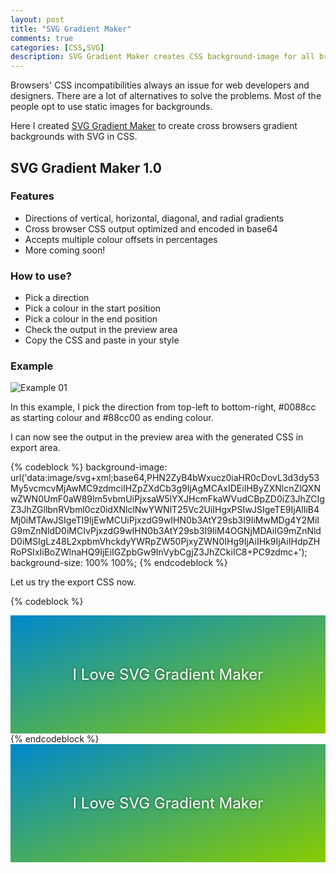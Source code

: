 ```yaml
---
layout: post
title: "SVG Gradient Maker"
comments: true
categories: [CSS,SVG]
description: SVG Gradient Maker creates CSS background-image for all browsers.
---
```

Browsers' CSS incompatibilities always an issue for web developers and designers. There are a lot of alternatives to solve the problems. Most of the people opt to use static images for backgrounds.

Here I created [SVG Gradient Maker](http://svggradmaker.kcblog.net/) to create cross browsers gradient backgrounds with SVG in CSS.

## SVG Gradient Maker 1.0

### Features

- Directions of vertical, horizontal, diagonal, and radial gradients
- Cross browser CSS output optimized and encoded in base64
- Accepts multiple colour offsets in percentages
- More coming soon!

### How to use?

- Pick a direction
- Pick a colour in the start position
- Pick a colour in the end position
- Check the output in the preview area
- Copy the CSS and paste in your style

### Example

![Example 01](http://s3.kcblog.net/images/svggradmaker01.png)

In this example, I pick the direction from top-left to bottom-right, #0088cc as starting colour and #88cc00 as ending colour.

I can now see the output in the preview area with the generated CSS in export area.

{% codeblock %}
background-image: url('data:image/svg+xml;base64,PHN2ZyB4bWxucz0iaHR0cDovL3d3dy53My5vcmcvMjAwMC9zdmciIHZpZXdCb3g9IjAgMCAxIDEiIHByZXNlcnZlQXNwZWN0UmF0aW89Im5vbmUiPjxsaW5lYXJHcmFkaWVudCBpZD0iZ3JhZCIgZ3JhZGllbnRVbml0cz0idXNlclNwYWNlT25Vc2UiIHgxPSIwJSIgeTE9IjAlIiB4Mj0iMTAwJSIgeTI9IjEwMCUiPjxzdG9wIHN0b3AtY29sb3I9IiMwMDg4Y2MiIG9mZnNldD0iMCIvPjxzdG9wIHN0b3AtY29sb3I9IiM4OGNjMDAiIG9mZnNldD0iMSIgLz48L2xpbmVhckdyYWRpZW50PjxyZWN0IHg9IjAiIHk9IjAiIHdpZHRoPSIxIiBoZWlnaHQ9IjEiIGZpbGw9InVybCgjZ3JhZCkiIC8+PC9zdmc+'); background-size: 100% 100%;
{% endcodeblock %}

Let us try the export CSS now.

{% codeblock %}
<div style="background-image: url('data:image/svg+xml;base64,PHN2ZyB4bWxucz0iaHR0cDovL3d3dy53My5vcmcvMjAwMC9zdmciIHZpZXdCb3g9IjAgMCAxIDEiIHByZXNlcnZlQXNwZWN0UmF0aW89Im5vbmUiPjxsaW5lYXJHcmFkaWVudCBpZD0iZ3JhZCIgZ3JhZGllbnRVbml0cz0idXNlclNwYWNlT25Vc2UiIHgxPSIwJSIgeTE9IjAlIiB4Mj0iMTAwJSIgeTI9IjEwMCUiPjxzdG9wIHN0b3AtY29sb3I9IiMwMDg4Y2MiIG9mZnNldD0iMCIvPjxzdG9wIHN0b3AtY29sb3I9IiM4OGNjMDAiIG9mZnNldD0iMSIgLz48L2xpbmVhckdyYWRpZW50PjxyZWN0IHg9IjAiIHk9IjAiIHdpZHRoPSIxIiBoZWlnaHQ9IjEiIGZpbGw9InVybCgjZ3JhZCkiIC8+PC9zdmc+'); background-size: 100% 100%; color: #fff; font-size: 24px; padding: 80px 0; text-align: center; text-shadow: 0 0 5px rgba(0, 0, 0, 0.5);">I Love SVG Gradient Maker</div>
{% endcodeblock %}

<div style="background-image: url('data:image/svg+xml;base64,PHN2ZyB4bWxucz0iaHR0cDovL3d3dy53My5vcmcvMjAwMC9zdmciIHZpZXdCb3g9IjAgMCAxIDEiIHByZXNlcnZlQXNwZWN0UmF0aW89Im5vbmUiPjxsaW5lYXJHcmFkaWVudCBpZD0iZ3JhZCIgZ3JhZGllbnRVbml0cz0idXNlclNwYWNlT25Vc2UiIHgxPSIwJSIgeTE9IjAlIiB4Mj0iMTAwJSIgeTI9IjEwMCUiPjxzdG9wIHN0b3AtY29sb3I9IiMwMDg4Y2MiIG9mZnNldD0iMCIvPjxzdG9wIHN0b3AtY29sb3I9IiM4OGNjMDAiIG9mZnNldD0iMSIgLz48L2xpbmVhckdyYWRpZW50PjxyZWN0IHg9IjAiIHk9IjAiIHdpZHRoPSIxIiBoZWlnaHQ9IjEiIGZpbGw9InVybCgjZ3JhZCkiIC8+PC9zdmc+'); background-size: 100% 100%; color: #fff; font-size: 24px; padding: 80px 0; text-align: center; text-shadow: 0 0 5px rgba(0, 0, 0, 0.5);">I Love SVG Gradient Maker</div>